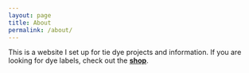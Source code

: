 ```yaml
---
layout: page
title: About
permalink: /about/
---
```


This is a website I set up for tie dye projects and information. If you are looking for dye labels, check out the **[shop](https://shop.dyemofo.com)**.